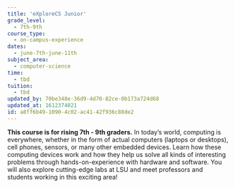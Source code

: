 ```yaml
---
title: 'eXploreCS Junior'
grade_level:
  - 7th-9th
course_type:
  - on-campus-experience
dates:
  - june-7th-june-11th
subject_area:
  - computer-science
time:
  - tbd
tuition:
  - tbd
updated_by: 70be348e-36d9-4d70-82ce-0b173a724d68
updated_at: 1612374021
id: a8ff6b49-1090-4c02-ac41-42f936c88de2
---
```

<b>This course is for rising 7th - 9th graders.</b> In today’s world, computing is everywhere, whether in the form of actual computers (laptops or desktops), cell phones, sensors, or many other embedded devices. Learn how these computing devices work and how they help us solve all kinds of interesting problems through hands-on-experience with hardware and software. You will also explore cutting-edge labs at LSU and meet professors and students working in this exciting area!